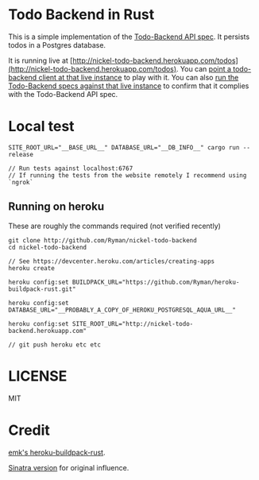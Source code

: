 # Todo Backend in Rust

This is a simple implementation of the [Todo-Backend API spec](http://todo-backend.thepete.net/). It persists todos in a Postgres database.

It is running live at [http://nickel-todo-backend.herokuapp.com/todos](http://nickel-todo-backend.herokuapp.com/todos). You can [point a todo-backend client at that live instance](http://www.todobackend.com/client/?https://nickel-todo-backend.herokuapp.com/todos) to play with it. You can also [run the Todo-Backend specs against that live instance](http://www.todobackend.com/specs/index.html?http://nickel-todo-backend.herokuapp.com/todos) to confirm that it complies with the Todo-Backend API spec.

# Local test
```
SITE_ROOT_URL="__BASE_URL__" DATABASE_URL="__DB_INFO__" cargo run --release

// Run tests against localhost:6767
// If running the tests from the website remotely I recommend using `ngrok`
```

## Running on heroku
These are roughly the commands required (not verified recently)
```
git clone http://github.com/Ryman/nickel-todo-backend
cd nickel-todo-backend

// See https://devcenter.heroku.com/articles/creating-apps
heroku create

heroku config:set BUILDPACK_URL="https://github.com/Ryman/heroku-buildpack-rust.git"

heroku config:set DATABASE_URL="__PROBABLY_A_COPY_OF_HEROKU_POSTGRESQL_AQUA_URL__"

heroku config:set SITE_ROOT_URL="http://nickel-todo-backend.herokuapp.com"

// git push heroku etc etc
```

# LICENSE
MIT

# Credit
[emk's heroku-buildpack-rust](github.com/emk/heroku-buildpack-rust.git).

[Sinatra version](https://github.com/moredip/todo-backend-sinatra) for original influence.

